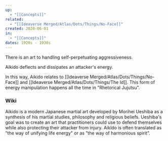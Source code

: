 ```yaml
---
up:
  - "[[Concepts]]"
related:
  - "[[Ideaverse Merged/Atlas/Dots/Things/No-Face]]"
created: 2020-06-01
in:
  - "[[Concepts]]"
dates: 1920s - 1930s
---
```

There is an art to handling self-perpetuating aggressiveness. 

Aikido deflects and dissipates an attacker's energy.

In this way, Aikido relates to [[Ideaverse Merged/Atlas/Dots/Things/No-Face]] and [[Ideaverse Merged/Atlas/Dots/Things/The Id]]. This form of energy manipulation happens all the time in "Rhetorical Jujutsu".

### Wiki
Aikido is a modern Japanese martial art developed by Morihei Ueshiba as a synthesis of his martial studies, philosophy and religious beliefs. Ueshiba's goal was to create an art that practitioners could use to defend themselves while also protecting their attacker from injury. Aikido is often translated as "the way of unifying life energy" or as "the way of harmonious spirit".